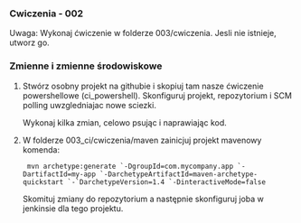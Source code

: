 ### Cwiczenia - 002

Uwaga: Wykonaj ćwiczenie w folderze 003/cwiczenia. Jesli nie istnieje, utworz go.

### Zmienne i zmienne środowiskowe

1. 
    Stwórz osobny projekt na githubie i skopiuj tam nasze ćwiczenie powershellowe (ci_powershell).
    Skonfiguruj projekt, repozytorium i SCM polling uwzgledniajac nowe sciezki. 
    
    Wykonaj kilka zmian, celowo psując i naprawiając kod.

2. 
   W folderze 003_ci/cwiczenia/maven zainicjuj projekt mavenowy komenda:
   
        mvn archetype:generate `-DgroupId=com.mycompany.app `-DartifactId=my-app `-DarchetypeArtifactId=maven-archetype-quickstart `-`DarchetypeVersion=1.4 `-DinteractiveMode=false
   
   Skomituj zmiany do repozytorium a następnie skonfiguruj joba w jenkinsie dla tego projektu.
